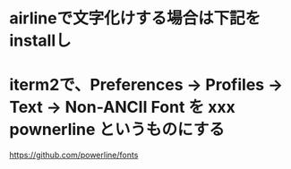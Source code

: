 # airlineで文字化けする場合は下記をinstallし
# iterm2で、Preferences → Profiles → Text → Non-ANCII Font を xxx pownerline というものにする
https://github.com/powerline/fonts
